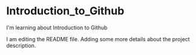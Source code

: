 # Introduction_to_Github
I'm learning about Introduction to Github

I am editing the README file. Adding some more details about the project description.
